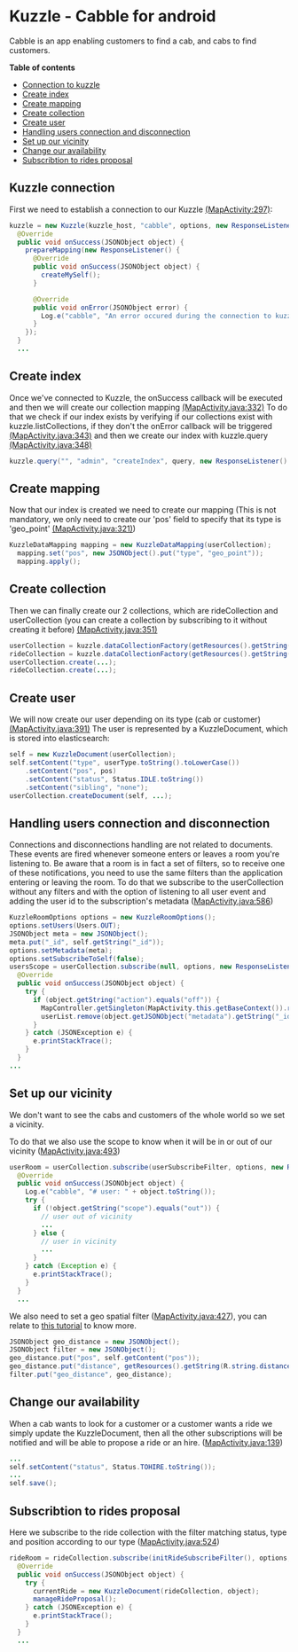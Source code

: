 # Kuzzle - Cabble for android

Cabble is an app enabling customers to find a cab, and cabs to find customers.

**Table of contents**

* [Connection to kuzzle](#kuzzle-connection)
* [Create index](#create-index)
* [Create mapping](#create-mapping)
* [Create collection](#create-collection)
* [Create user](#create-user)
* [Handling users connection and disconnection](#handling-users-connection-and-disconnection)
* [Set up our vicinity](#set-up-our-vicinity)
* [Change our availability](#change-our-availability)
* [Subscribtion to rides proposal](#subscribtion-to-rides-proposal)

## Kuzzle connection

First we need to establish a connection to our Kuzzle [(MapActivity:297)](https://github.com/kuzzleio/kuzzle-cabble-android/blob/master/src/main/java/io/kuzzle/demo/demo_android/MapActivity.java#L297):
```java
kuzzle = new Kuzzle(kuzzle_host, "cabble", options, new ResponseListener() {
  @Override
  public void onSuccess(JSONObject object) {
    prepareMapping(new ResponseListener() {
      @Override
      public void onSuccess(JSONObject object) {
        createMySelf();
      }

      @Override
      public void onError(JSONObject error) {
        Log.e("cabble", "An error occured during the connection to kuzzle: " + error.toString());
      }
    });
  }
  ...
```

## Create index

Once we've connected to Kuzzle, the onSuccess callback will be executed and then we will create our collection mapping [(MapActivity.java:332)](https://github.com/kuzzleio/kuzzle-cabble-android/blob/master/src/main/java/io/kuzzle/demo/demo_android/MapActivity.java#L332)
To do that we check if our index exists by verifying if our collections exist with kuzzle.listCollections, if they don't the onError callback will be triggered [(MapActivity.java:343)](https://github.com/kuzzleio/kuzzle-cabble-android/blob/master/src/main/java/io/kuzzle/demo/demo_android/MapActivity.java#L343)
and then we create our index with kuzzle.query [(MapActivity.java:348)](https://github.com/kuzzleio/kuzzle-cabble-android/blob/master/src/main/java/io/kuzzle/demo/demo_android/MapActivity.java#L348)
```java
kuzzle.query("", "admin", "createIndex", query, new ResponseListener() { ... });
```

## Create mapping

Now that our index is created we need to create our mapping (This is not mandatory, we only need to create our 'pos' field to specify that its type is 'geo_point' [(MapActivity.java:321)](https://github.com/kuzzleio/kuzzle-cabble-android/blob/master/src/main/java/io/kuzzle/demo/demo_android/MapActivity.java#L321))
```java
KuzzleDataMapping mapping = new KuzzleDataMapping(userCollection);
  mapping.set("pos", new JSONObject().put("type", "geo_point"));
  mapping.apply();
```

## Create collection

Then we can finally create our 2 collections, which are rideCollection and userCollection (you can create a collection by subscribing to it without creating it before) [(MapActivity.java:351)](https://github.com/kuzzleio/kuzzle-cabble-android/blob/master/src/main/java/io/kuzzle/demo/demo_android/MapActivity.java#L351)
```java
userCollection = kuzzle.dataCollectionFactory(getResources().getString(R.string.cabble_collection_users));
rideCollection = kuzzle.dataCollectionFactory(getResources().getString(R.string.cabble_collection_rides));
userCollection.create(...);
rideCollection.create(...);
```

## Create user

We will now create our user depending on its type (cab or customer) [(MapActivity.java:391)](https://github.com/kuzzleio/kuzzle-cabble-android/blob/master/src/main/java/io/kuzzle/demo/demo_android/MapActivity.java#L391)
The user is represented by a KuzzleDocument, which is stored into elasticsearch:
```java
self = new KuzzleDocument(userCollection);
self.setContent("type", userType.toString().toLowerCase())
    .setContent("pos", pos)
    .setContent("status", Status.IDLE.toString())
    .setContent("sibling", "none");
userCollection.createDocument(self, ...);
```

## Handling users connection and disconnection

Connections and disconnections handling are not related to documents.
These events are fired whenever someone enters or leaves a room you're listening to.
Be aware that a room is in fact a set of filters, so to receive one of these notifications, you need to use the same filters than the application entering or leaving the room.
To do that we subscribe to the userCollection without any filters and with the option of listening to all user event and adding the user id to the subscription's metadata ([MapActivity.java:586](https://github.com/kuzzleio/kuzzle-cabble-android/blob/master/src/main/java/io/kuzzle/demo/demo_android/MapActivity.java#L586))

```java
KuzzleRoomOptions options = new KuzzleRoomOptions();
options.setUsers(Users.OUT);
JSONObject meta = new JSONObject();
meta.put("_id", self.getString("_id"));
options.setMetadata(meta);
options.setSubscribeToSelf(false);
usersScope = userCollection.subscribe(null, options, new ResponseListener() {
  @Override
  public void onSuccess(JSONObject object) {
    try {
      if (object.getString("action").equals("off")) {
        MapController.getSingleton(MapActivity.this.getBaseContext()).removeCandidate(object.getJSONObject("metadata").getString("_id"));
        userList.remove(object.getJSONObject("metadata").getString("_id"));
      }
    } catch (JSONException e) {
      e.printStackTrace();
    }
  }
...
```

## Set up our vicinity

We don't want to see the cabs and customers of the whole world so we set a vicinity.

To do that we also use the scope to know when it will be in or out of our vicinity ([MapActivity.java:493](https://github.com/kuzzleio/kuzzle-cabble-android/blob/master/src/main/java/io/kuzzle/demo/demo_android/MapActivity.java#L493))
```java
userRoom = userCollection.subscribe(userSubscribeFilter, options, new ResponseListener() {
  @Override
  public void onSuccess(JSONObject object) {
    Log.e("cabble", "# user: " + object.toString());
    try {
      if (!object.getString("scope").equals("out")) {
        // user out of vicinity
        ...
      } else {
        // user in vicinity
        ...
      }
    } catch (Exception e) {
      e.printStackTrace();
    }
  }
  ...
```

We also need to set a geo spatial filter ([MapActivity.java:427](https://github.com/kuzzleio/kuzzle-cabble-android/blob/master/src/main/java/io/kuzzle/demo/demo_android/MapActivity.java#L427)), you can relate to [this tutorial](https://github.com/kuzzleio/demo/blob/master/cabble/tutorial.geospacial.md) to know more.
```java
JSONObject geo_distance = new JSONObject();
JSONObject filter = new JSONObject();
geo_distance.put("pos", self.getContent("pos"));
geo_distance.put("distance", getResources().getString(R.string.distance_filter) + "m");
filter.put("geo_distance", geo_distance);
```

## Change our availability

When a cab wants to look for a customer or a customer wants a ride we simply update the KuzzleDocument, then all the other subscriptions will be notified and will be able to propose a ride or an hire.
([MapActivity.java:139](https://github.com/kuzzleio/kuzzle-cabble-android/blob/master/src/main/java/io/kuzzle/demo/demo_android/MapActivity.java#L139))
```java
...
self.setContent("status", Status.TOHIRE.toString());
...
self.save();
```

## Subscribtion to rides proposal

Here we subscribe to the ride collection with the filter matching status, type and position according to our type ([MapActivity.java:524](https://github.com/kuzzleio/kuzzle-cabble-android/blob/master/src/main/java/io/kuzzle/demo/demo_android/MapActivity.java#L524))
```java
rideRoom = rideCollection.subscribe(initRideSubscribeFilter(), options, new ResponseListener() {
  @Override
  public void onSuccess(JSONObject object) {
    try {
      currentRide = new KuzzleDocument(rideCollection, object);
      manageRideProposal();
    } catch (JSONException e) {
      e.printStackTrace();
    }
  }
  ...
```
